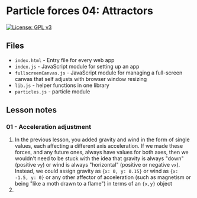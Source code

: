 # Particle forces 04: Attractors

[![License: GPL v3](https://img.shields.io/badge/License-GPLv3-blue.svg)](https://www.gnu.org/licenses/gpl-3.0)

## Files

* <code>index.html</code> - Entry file for every web app
* <code>index.js</code> - JavaScript module for setting up an app
* <code>fullscreenCanvas.js</code> - JavaScript module for managing a full-screen canvas that self adjusts with browser window resizing
* <code>lib.js</code> - helper functions in one library
* <code>particles.js</code> - particle module

## Lesson notes

### 01 - Acceleration adjustment

1. In the previous lesson, you added gravity and wind in the form of single values, each affecting a different axis acceleration. If we made these forces, and any future ones, always have values for both axes, then we wouldn't need to be stuck with the idea that gravity is always "down" (positive <code>vy</code>) or wind is always "horizontal" (positive or negative <code>vx</code>). Instead, we could assign gravity as <code>{x: 0, y: 0.15}</code> or wind as <code>{x: -1.5, y: 0}</code> or any other affector of acceleration (such as magnetism or being "like a moth drawn to a flame") in terms of an <code>{x,y}</code> object
2. 